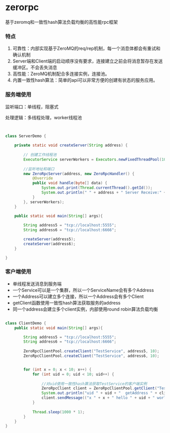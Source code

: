 # zerorpc
基于zeromq和一致性hash算法负载均衡的高性能rpc框架

### 特点
1. 可靠性：内部实现基于ZeroMQ的req/rep机制，每一个消息体都会有重试和确认机制
2. Server端和Client端的启动顺序没有要求，连接建立之前会将消息暂存在发送缓冲区。不会丢失消息
3. 高性能：ZeroMQ机制配合多连接实例，连接池。
4. 内置一致性hash算法：简单的api可以非常方便的创建有状态的服务应用。

### 服务端使用

监听端口：单线程，阻塞式

处理逻辑：多线程处理，worker线程池

```java


class ServerDemo {
    
    private static void createServer(String address) {
        
        // 创建工作线程池
        ExecutorService serverWorkers = Executors.newFixedThreadPool(10);
        
        //监听地址和端口
        new ZeroRpcServer(address, new ZeroRpcHandler() {
            @Override
            public void handle(byte[] data) {
                System.out.print(Thread.currentThread().getId());
                System.out.println(" " + address + " Server Receive:" + new String(data));
            }
        }, serverWorkers);
    }
    
    public static void main(String[] args){

        String address5 = "tcp://localhost:5555";
        String address6 = "tcp://localhost:6666";

        createServer(address5);
        createServer(address6);
    }

}

```


### 客户端使用

* 单线程发送消息到服务端
* 一个Service可以是一个集群，所以一个ServiceName会有多个Address
* 一个Address可以建立多个连接，所以一个Address会有多个Client
* getClient函数使用一致性hash算法获取服务的address
* 同一个address会建立多个client实例，内部使用round robin算法负载均衡


```java

class ClientDemo {
    public static void main(String[] args){

        String address5 = "tcp://localhost:5555";
        String address6 = "tcp://localhost:6666";
        
        ZeroRpcClientPool.createClient("TestService", address5, 10);
        ZeroRpcClientPool.createClient("TestService", address6, 10);


        for (int x = 0; x < 10; x++) {
            for (int uid = 0; uid < 10; uid++) {
                
                //对uid使用一致性hash算法获取TestService的客户端实例
                ZeroRpcClient client = ZeroRpcClientPool.getClient("TestService", "" + uid);
                System.out.println("uid " + uid + "  getAddress " + client.getAddress());
                client.sendMessage(("x " + x + " hello " + uid + " world ").getBytes(StandardCharsets.UTF_8));
            }
            
            Thread.sleep(1000 * 1);
        }  
    }
}


```